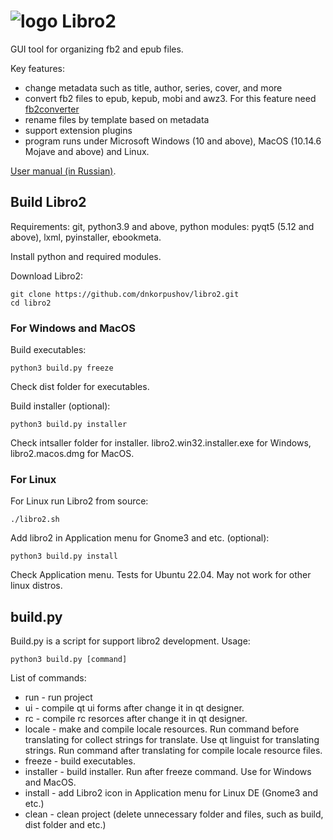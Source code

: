 # ![logo](../master/src/icon/src/Images/bookshelf_32px.png) Libro2

GUI tool for organizing fb2 and epub files.

Key features:
* сhange metadata such as title, author, series, cover, and more
* convert fb2 files to epub, kepub, mobi and awz3. For this feature need [fb2converter](https://github.com/rupor-github/fb2converter)
* rename files by template based on metadata
* support extension plugins
* program runs under Microsoft Windows (10 and above), MacOS (10.14.6 Mojave and above) and Linux.

[User manual (in Russian)](https://github.com/dnkorpushov/libro2/wiki).

## Build Libro2
Requirements: git, python3.9 and above, python modules: pyqt5 (5.12 and above), lxml, pyinstaller, ebookmeta.

Install python and required modules.

Download Libro2:
```
git clone https://github.com/dnkorpushov/libro2.git
cd libro2
```

### For Windows and MacOS
Build executables:
```
python3 build.py freeze 
```
Check dist folder for executables.

Build installer (optional):
```
python3 build.py installer
```
Check intsaller folder for installer. libro2.win32.installer.exe for Windows, libro2.macos.dmg for MacOS.

### For Linux
For Linux run Libro2 from source:
```
./libro2.sh
```

Add libro2 in Application menu for Gnome3 and etc. (optional):
```
python3 build.py install
```

Check Application menu. Tests for Ubuntu 22.04. May not work for other linux distros.

## build.py
Build.py is a script for support libro2 development.
Usage:
```
python3 build.py [command]
```

List of commands:
* run - run project
* ui - compile qt ui forms after change it in qt designer.
* rc - compile rc resorces after change it in qt designer.
* locale - make and compile locale resources. Run command before translating for collect strings for translate. Use qt linguist for translating strings. Run command after translating for compile locale resource files.
* freeze - build executables.
* installer - build installer. Run after freeze command. Use for Windows and MacOS.
* install - add Libro2 icon in Application menu for Linux DE (Gnome3 and etc.)
* clean - clean project (delete unnecessary folder and files, such as build, dist folder and etc.)







